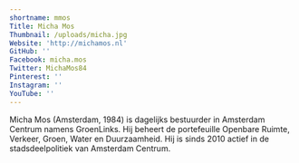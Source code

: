 ```yaml
---
shortname: mmos
Title: Micha Mos
Thumbnail: /uploads/micha.jpg
Website: 'http://michamos.nl'
GitHub: ''
Facebook: micha.mos
Twitter: MichaMos84
Pinterest: ''
Instagram: ''
YouTube: ''
---
```

Micha Mos (Amsterdam, 1984) is dagelijks bestuurder in Amsterdam Centrum namens GroenLinks. Hij beheert de portefeuille Openbare Ruimte, Verkeer, Groen, Water en Duurzaamheid. Hij is sinds 2010 actief in de stadsdeelpolitiek van Amsterdam Centrum.
